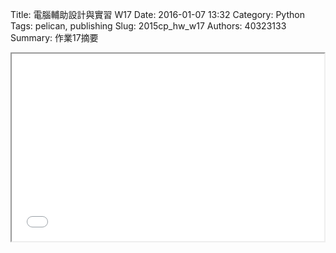 Title: 電腦輔助設計與實習  W17
Date: 2016-01-07 13:32
Category: Python
Tags: pelican, publishing
Slug: 2015cp_hw_w17
Authors: 40323133
Summary: 作業17摘要

<iframe src="40323156_cp_w17_p.html" width="500" height="300"></iframe>
